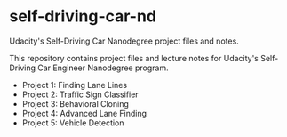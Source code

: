 # self-driving-car-nd

Udacity's Self-Driving Car Nanodegree project files and notes.

This repository contains project files and lecture notes for Udacity's Self-Driving Car Engineer Nanodegree program.

- Project 1: Finding Lane Lines
- Project 2: Traffic Sign Classifier
- Project 3: Behavioral Cloning
- Project 4: Advanced Lane Finding 
- Project 5: Vehicle Detection 

